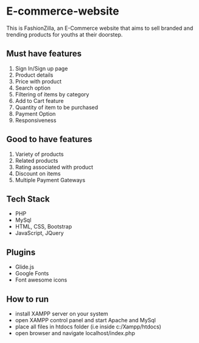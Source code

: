 # E-commerce-website
This is FashionZilla, an E-Commerce website  that aims to sell branded and trending products for youths at their doorstep.

## Must have features

1. Sign In/Sign up page
2. Product details
3. Price with product
4. Search option
5. Filtering of items by category
6. Add to Cart feature
7. Quantity of item to be purchased
8. Payment Option
9. Responsiveness

## Good to have features

1. Variety of products
2. Related products
3. Rating associated with product
4. Discount on items
5. Multiple Payment Gateways

## Tech Stack

- PHP
- MySql
- HTML, CSS, Bootstrap
- JavaScript, JQuery

## Plugins

- Glide.js 
- Google Fonts
- Font awesome icons

## How to run
- install XAMPP server on your system
- open XAMPP control panel and start Apache and MySql 
- place all files in htdocs folder (i.e inside c:/Xampp/htdocs)
- open browser and navigate localhost/index.php
